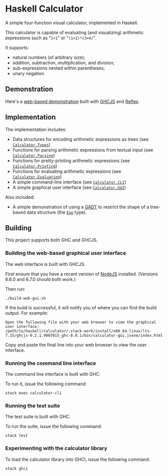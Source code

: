 # Haskell Calculator

A simple four-function visual calculator, implemented in Haskell.

This calculator is capable of evaluating (and visualizing) arithmetic expressions such as "<code>1+1</code>" or "<code>(1+2)*(3+4)</code>".

It supports:
* natural numbers (of arbitrary size);
* addition, subtraction, multiplication, and division;
* sub-expressions nested within parentheses;
* unary negation.

## Demonstration

Here's a [web-based demonstration](https://jonathanknowles.github.io/haskell-calculator-web/) built with [GHCJS](https://github.com/ghcjs/ghcjs) and [Reflex](https://github.com/reflex-frp/reflex-platform). 

## Implementation

The implementation includes:
* Data structures for encoding arithmetic expressions as trees (see <code>[Calculator.Types](https://github.com/jonathanknowles/haskell-calculator/blob/master/source/library/Calculator/Types.hs)</code>)
* Functions for parsing arithmetic expressions from textual input (see <code>[Calculator.Parsing](https://github.com/jonathanknowles/haskell-calculator/blob/master/source/library/Calculator/Parsing.hs)</code>)
* Functions for pretty-printing arithmetic expressions (see <code>[Calculator.Printing](https://github.com/jonathanknowles/haskell-calculator/blob/master/source/library/Calculator/Printing.hs)</code>)
* Functions for evaluating arithmetic expressions (see <code>[Calculator.Evaluation](https://github.com/jonathanknowles/haskell-calculator/blob/master/source/library/Calculator/Evaluation.hs)</code>)
* A simple command-line interface (see <code>[Calculator.CLI](https://github.com/jonathanknowles/haskell-calculator/blob/master/source/library/Calculator/CLI.hs)</code>)
* A simple graphical user interface (see <code>[Calculator.GUI](https://github.com/jonathanknowles/haskell-calculator/blob/master/source/library/Calculator/GUI.hs)</code>)

Also included:
* A simple demonstration of using a [GADT](https://en.wikipedia.org/wiki/Generalized_algebraic_data_type) to restrict the shape of a tree-based data structure (the <code>[Exp](https://github.com/jonathanknowles/haskell-calculator/blob/master/source/library/Calculator/Types.hs)</code> type).

## Building

This project supports both GHC and GHCJS.

### Building the web-based graphical user interface

The web interface is built with GHCJS.

First ensure that you have a recent version of [NodeJS](https://nodejs.org/) installed. (Versions 6.6.0 and 6.7.0 should both work.)

Then run:

<code>./build-web-gui.sh</code>

If the build is successful, it will notify you of where you can find the build output. For example:
```
Open the following file with your web browser to view the graphical user interface:
/path/to/haskell/calculator/.stack-work/install/x86_64-linux/lts-7.15/ghcjs-0.2.1.9007015_ghc-8.0.1/bin/calculator-gui.jsexe/index.html
```

Copy and paste the final line into your web browser to view the user interface.

### Running the command line interface

The command line interface is built with GHC.

To run it, issue the following command:

<code>stack exec calculator-cli</code>

### Running the test suite

The test suite is built with GHC.

To run the suite, issue the following command:

<code>stack test</code>

### Experimenting with the calculator library

To load the calculator library into GHCI, issue the following command:

<code>stack ghci</code>

